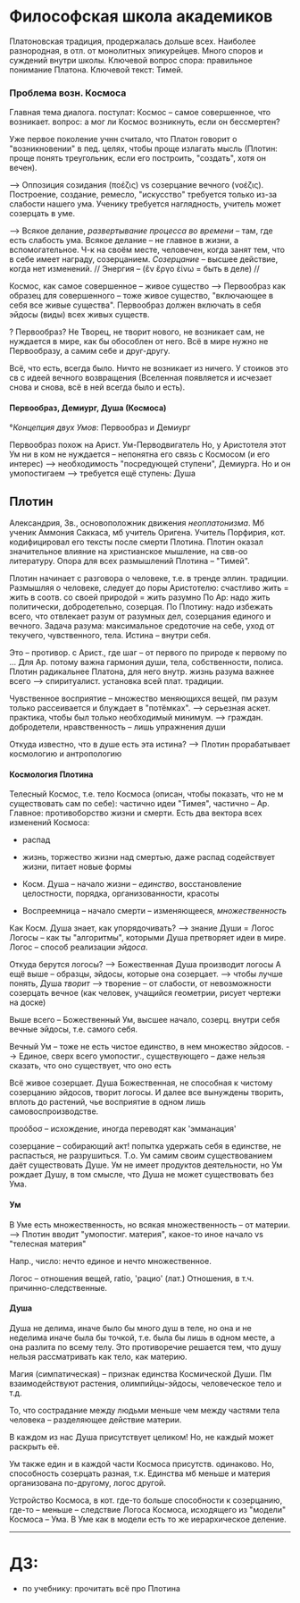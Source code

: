 
# Философская школа академиков
Платоновская традиция, продержалась дольше всех.
Наиболее разнородная, в отл. от монолитных эпикурейцев. 
Много споров и суждений внутри школы. Ключевой вопрос спора: правильное понимание Платона. 
Ключевой текст: Тимей. 


### Проблема возн. Космоса
Главная тема диалога. 
постулат: Космос – самое совершенное, что возникает. 
вопрос: а мог ли Космос возникнуть, если он бессмертен?


Уже первое поколение учнн считало, что Платон говорит о "возникновении" в пед. целях, чтобы проще излагать мысль (Плотин: проще понять треугольник, если его построить, "создать", хотя он вечен).


-->
Оппозиция созидания (ποέζις) vs созерцание вечного (νοέζις).
Построение, создание, ремесло, "искусство"  требуется только из-за слабости нашего ума.
Ученику требуется наглядность, учитель может созерцать в уме.


-->
Всякое делание, _развертывание процесса во времени_ – там, где есть слабость ума. 
Всякое делание – не главное в жизни, а вспомогательное. 
Ч-к на своём месте, человечен, когда занят тем, что в себе имеет награду, созерцанием.
_Созерцание_ – высшее действие, когда нет изменений. 
// Энергия – (ἒν ἔργο ἐίνω = быть в деле) //


Космос, как самое совершенное – живое существо -->
Первообраз как образец для совершенного – тоже живое существо, "включающее в себя все живые существа".
Первообраз должен включать в себя эйдосы (виды) всех живых существ.


? Первообраз?
Не Творец, не творит нового, не возникает сам, не нуждается в мире, как бы обособлен от него. 
Всё в мире нужно не Первообразу, а самим себе и друг-другу.


Всё, что есть, всегда было.
Ничто не возникает из ничего.
У стоиков это св с идеей вечного возвращения (Вселенная появляется и исчезает снова и снова, всё в ней всегда было и есть).


#### Первообраз, Демиург, Душа (Космоса)
°_Концепция двух Умов_: Первообраз и Демиург

 Первообраз похож на Арист. Ум-Перводвигатель
Но, у Аристотеля этот Ум ни в ком не нуждается – непонятна его связь с Космосом (и его интерес)
--> необходимость "посредующей ступени", Демиурга. Но и он умопостигаем
--> требуется ещё ступень: Душа


## Плотин
Александрия, 3в., основоположник движения _неоплатонизма_.
Мб ученик Аммония Саккаса, мб учитель Оригена.
Учитель Порфирия, кот. кодифицировал его тексты после смерти Плотина.
Плотин оказал значительное влияние на христианское мышление, на свв-оо литературу.
Опора для всех размышлений Плотина – "Тимей".

Плотин начинает с разговора о человеке, т.е. в тренде эллин. традиции.
Размышляя о человеке, следует до поры Аристотелю: счастливо жить = жить в соотв. со своей природой = жить разумно
По Ар: надо жить политически, добродетельно, созерцая.
По Плотину: надо избежать всего, что отвлекает разум от разумных дел, созерцания единого и вечного.
Задача разума: максимальное средоточие на себе, уход от текучего, чувственного, тела.
Истина – внутри себя.

Это – противор. с Арист., где шаг – от первого по природе к первому по ...
Для Ар. потому важна гармония души, тела, собственности, полиса.
Плотин радикальнее Платона, для него внутр. жизнь разума важнее всего --> спиритуалист. установка всей плат. традиции.

Чувственное восприятие – множество меняющихся вещей, пм разум только рассеивается и блуждает в "потёмках".
--> серьезная аскет. практика, чтобы был только необходимый минимум.
--> граждан. добродетели, нравственность – лишь упражнения души


Откуда известно, что в душе есть эта истина?
--> Плотин прорабатывает космологию и антропологию

#### Космология Плотина
Телесный Космос, т.е. тело Космоса (описан, чтобы показать, что не м существовать сам по себе): частично идеи "Тимея", частично – Ар.
Главное: противоборство жизни и смерти.
Есть два вектора всех изменений Космоса:
* распад
* жизнь, торжество жизни над смертью, даже распад содействует жизни, питает новые формы

* Косм. Душа – начало жизни –  _единство_, восстановление целостности, порядка, организованности, красоты
* Воспреемница –  начало смерти – изменяющееся, _множественность_


Как Косм. Душа знает, как упорядочивать?
--> знание Души = Логос
Логосы – как ты "алгоритмы", которыми Душа претворяет идеи в мире.
Логос – способ реализации _эйдоса_.


Откуда берутся логосы?
--> Божественная Душа производит логосы
А ещё выше – образцы, эйдосы, которые она созерцает.
--> чтобы лучше понять, Душа _творит_
--> творение – от слабости, от невозможности созерцать вечное (как человек, учащийся геометрии, рисует чертежи на доске)


Выше всего – Божественный Ум, высшее начало, созерц. внутри себя вечные эйдосы, т.е. самого себя.


Вечный Ум – тоже не есть чистое единство, в нем множество эйдосов.
--> Единое, сверх всего умопостиг., существующего – даже нельзя сказать, что оно существует, что оно есть


Всё живое созерцает.
Душа Божественная, не способная к чистому созерцанию эйдосов, творит логосы.
И далее все вынуждены творить, вплоть до растений, чье восприятие в одном лишь самовоспроизводстве.

προόδοσ – исхождение, иногда переводят как 'эмманация'

созерцание – собирающий акт!
попытка удержать себя в единстве, не распасться, не разрушиться.
Т.о. Ум самим своим существованием даёт существовать Душе.
Ум не имеет продуктов деятельности,
но Ум рождает Душу, в том смысле, что Душа не может существовать без Ума.


#### Ум
В Уме есть множественность, но всякая множественность – от материи.
--> Плотин вводит "умопостиг. материя", какое-то иное начало vs "телесная материя"

Напр., число: нечто единое и нечто множественное.

Логос – отношения вещей, ratio, 'рацио' (лат.)
Отношения, в т.ч. причинно-следственные.


#### Душа
Душа не делима, иначе было бы много душ в теле, но она и не неделима иначе была бы точкой, т.е. была бы лишь в одном месте, а она разлита по всему телу.
Это противоречие решается тем, что душу нельзя рассматривать как тело, как материю.

Магия (симпатическая) – признак единства Космической Души.
Пм взаимодействуют растения, олимпийцы-эйдосы, человеческое тело и т.д.

То, что сострадание между людьми меньше чем между частями тела человека – разделяющее действие материи.

В каждом из нас Душа присутствует целиком!
Но, не каждый может раскрыть её.


Ум также един и в каждой части Космоса присутств. одинаково. Но, способность созерцать разная, т.к. Единства мб меньше и материя организована по-другому, логос другой.

Устройство Космоса, в кот. где-то больше способности к созерцанию, где-то – меньше – следствие Логоса Космоса, исходящего из "модели" Космоса – Ума. 
В Уме как в модели есть то же иерархическое деление.




----------------
# ДЗ:
* по учебнику: прочитать всё про Плотина